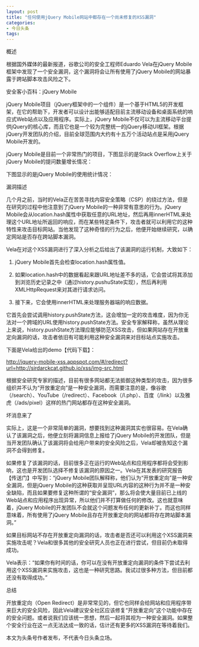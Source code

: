 ```yaml
---
layout: post
title: "任何使用jQuery Mobile网站中都存在一个尚未修复的XSS漏洞"
categories:
- 今日头条
tags:
---
```

概述

根据国外媒体的最新报道，谷歌公司的安全工程师Eduardo Vela在jQuery Mobile框架中发现了一个安全漏洞，这个漏洞将会让所有使用了jQuery Mobile的网站暴露于跨站脚本攻击风险之下。

安全客小百科：jQuery Mobile

jQuery Mobile项目（jQuery框架中的一个组件）是一个基于HTML5的开发框架，在它的帮助下，开发者可以设计出能够适配目前主流移动设备和桌面系统的响应式Web站点以及应用程序。实际上，jQuery Mobile不仅可以为主流移动平台提供jQuery的核心库，而且它也是一个较为完整统一的jQuery移动UI框架。根据jQuery开发团队的介绍，目前全球范围内大约有十五万个活动站点是采用jQuery Mobile开发的。

jQuery Mobile是目前一个非常热门的项目，下图显示的是Stack Overflow上关于jQuery Mobile的提问数量增长情况：



下图显示的是jQuery Mobile的使用统计情况：



漏洞描述

几个月之前，当时的Vela正在苦苦寻找内容安全策略（CSP）的绕过方法，但是在研究的过程中他注意到了jQuery Mobile的一种非常有意思的行为。jQuery Mobile会从location.hash属性中获取任意的URL地址，然后再用innerHTML来处理这个URL地址所返回的响应，而在某些特定条件下，攻击者就可以利用它的这种特性来攻击目标网站。当他发现了这种奇怪的行为之后，他便开始继续研究，以确定网站是否存在跨站脚本漏洞。

Vela在对这个XSS漏洞进行了深入分析之后给出了该漏洞的运行机制，大致如下：

1. jQuery Mobile首先会检查location.hash属性值。

2. 如果location.hash中的数据看起来跟URL地址差不多的话，它会尝试将其添加到浏览历史记录之中（通过history.pushuState实现），然后再利用XMLHttpRequest来对其进行请求访问。

3. 接下来，它会使用innerHTML来处理服务器端的响应数据。

它首先会尝试调用history.pushState方法，这会增加一定的攻击难度，因为你无法对一个跨域的URL使用history.pushState方法。安全专家解释称，虽然从理论上来说，history.pushState方法理应能够防范XSS攻击，但如果网站存在开放重定向漏洞的话，攻击者依旧有可能利用这种安全漏洞来对目标站点实施攻击。

下面是Vela给出的demo【代码下载】：

http://jquery-mobile-xss.appspot.com/#/redirect?url=http://sirdarckcat.github.io/xss/img-src.html

根据安全研究专家的描述，目前有很多网站都无法抵御这种类型的攻击，因为很多组织并不认为“开放重定向”是一种安全漏洞，而需要注意的是，像谷歌（/search）、YouTube（/redirect）、Facebook（/l.php）、百度（/link）以及雅虎（/ads/pixel）这样的热门网站都存在这种安全漏洞。



坏消息来了

实际上，这是一个非常简单的漏洞，想要找到这种漏洞其实也很容易。在Vela确认了该漏洞之后，他便立刻将漏洞信息上报给了jQuery Mobile的开发团队，但是当开发团队确认了该漏洞将会给用户带来的安全风险之后，Vela却被告知这个漏洞不会得到修复。

如果修复了该漏洞的话，目前很多正在运行的Web站点和应用程序都将会受到影响，这也是开发团队选择不修复该漏洞的原因之一。Vela在其发表的研究报告【传送门】中写到：“jQuery Mobile团队解释称，他们认为“开放重定向”是一种安全漏洞，但是jQuery Mobile的这种获取并呈现URL内容的这种行为并不是一种安全缺陷，而且如果要修复这种所谓的“安全漏洞”，那么将会使大量目前已上线的Web站点和应用程序出现异常，所以他们并不打算做任何的修改。这也就意味着，jQuery Mobile的开发团队不会就这个问题发布任何的更新补丁。而这也同样意味着，所有使用了jQuery Mobile且存在开放重定向的网站都将存在跨站脚本漏洞。”



如果目标网站不存在开放重定向漏洞的话，攻击者是否还可以利用这个XSS漏洞来实施攻击呢？Vela和很多其他的安全研究人员也正在进行尝试，但目前仍未取得成功。

Vela表示：“如果你有时间的话，你可以在没有开放重定向漏洞的条件下尝试去利用这个XSS漏洞来实施攻击，这也是一种研究思路。我试过很多种方法，但目前都还没有取得成功。”

总结

开放重定向（Open Redirect）是非常常见的，但它也同样会给网站和应用程序带来巨大的安全风险，因此Vela建议安全社区应该修复“开放重定向”这个功能中存在的安全问题。或者说我们应该统一思想，然后一起将其视为一种安全漏洞。如果整个安全行业在这一点无法达成一致的话，估计还有更多的XSS漏洞在等待着我们。

本文为头条号作者发布，不代表今日头条立场。